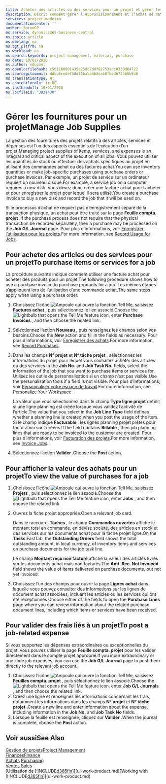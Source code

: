 ```yaml
---
title: Acheter des articles ou des services pour un projet et gérer les fournitures| Microsoft Docs
description: Décrit comment gérer l’approvisionnement et l’achat de matériel et de services pour les projets.
services: project-madeira
documentationcenter: ''
author: SorenGP
ms.service: dynamics365-business-central
ms.topic: article
ms.devlang: na
ms.tgt_pltfrm: na
ms.workload: na
ms.search.keywords: project management, material, purchase
ms.date: 10/01/2020
ms.author: edupont
ms.openlocfilehash: c501160901435e25dd7ddf82753adc0330d64722
ms.sourcegitcommit: ddbb5cede750df1baba4b3eab8fbed6744b5b9d6
ms.translationtype: HT
ms.contentlocale: fr-BE
ms.lasthandoff: 10/01/2020
ms.locfileid: "3921430"
---
```

# <a name="manage-job-supplies"></a><span data-ttu-id="a3020-103">Gérer les fournitures pour un projet</span><span class="sxs-lookup"><span data-stu-id="a3020-103">Manage Job Supplies</span></span>
<span data-ttu-id="a3020-104">La gestion des fournitures des projets relatifs à des articles, services et dépenses est l’un des aspects essentiels de l’exécution d’un projet.</span><span class="sxs-lookup"><span data-stu-id="a3020-104">Managing project supplies of items, services, and expenses is an integral and critical aspect of the execution of all jobs.</span></span> <span data-ttu-id="a3020-105">Vous pouvez utiliser les quantités de stock ou effectuer des achats spécifiques au projet en utilisant des commandes achat ou des factures achat.</span><span class="sxs-lookup"><span data-stu-id="a3020-105">You can use inventory quantities or make job-specific purchases using purchase orders or purchase invoices.</span></span> <span data-ttu-id="a3020-106">Par exemple, un projet de service sur un ordinateur requiert un nouveau disque.</span><span class="sxs-lookup"><span data-stu-id="a3020-106">For example, a service job on a computer requires a new disk.</span></span> <span data-ttu-id="a3020-107">Vous devez donc créer une facture achat pour l’acheter et pour enregistrer le projet pour lequel il sera utilisé.</span><span class="sxs-lookup"><span data-stu-id="a3020-107">You create a purchase invoice to buy a new disk and record the job that it will be used on.</span></span>

<span data-ttu-id="a3020-108">Si le processus d’achat ne requiert pas d’enregistrement séparé de la transaction physique, un achat peut être traité sur la page **Feuille compta. projet** .</span><span class="sxs-lookup"><span data-stu-id="a3020-108">If the purchase process does not require that the physical transaction be recorded separately, then a purchase may be processed on the **Job G/L Journal** page.</span></span> <span data-ttu-id="a3020-109">Pour plus d’informations, voir [Enregistrer l’utilisation pour les projets](projects-how-record-job-usage.md).</span><span class="sxs-lookup"><span data-stu-id="a3020-109">For more information, see [Record Usage for Jobs](projects-how-record-job-usage.md).</span></span>

## <a name="to-purchase-items-or-services-for-a-job"></a><span data-ttu-id="a3020-110">Pour acheter des articles ou des services pour un projet</span><span class="sxs-lookup"><span data-stu-id="a3020-110">To purchase items or services for a job</span></span>
<span data-ttu-id="a3020-111">La procédure suivante indique comment utiliser une facture achat pour acheter des produits pour un projet.</span><span class="sxs-lookup"><span data-stu-id="a3020-111">The following procedure shows how to use a purchase invoice to purchase products for a job.</span></span> <span data-ttu-id="a3020-112">Les mêmes étapes s’appliquent lors de l’utilisation d’une commande achat.</span><span class="sxs-lookup"><span data-stu-id="a3020-112">The same steps apply when using a purchase order.</span></span>  

1. <span data-ttu-id="a3020-113">Choisissez l’icône ![Ampoule qui ouvre la fonction Tell Me](media/ui-search/search_small.png "Dites-moi ce que vous voulez faire"), saisissez **Factures achat** , puis sélectionnez le lien associé.</span><span class="sxs-lookup"><span data-stu-id="a3020-113">Choose the ![Lightbulb that opens the Tell Me feature](media/ui-search/search_small.png "Tell me what you want to do") icon, enter **Purchase Invoices** , and then choose the related link.</span></span>  
2. <span data-ttu-id="a3020-114">Sélectionnez l’action **Nouveau** , puis renseignez les champs selon vos besoins.</span><span class="sxs-lookup"><span data-stu-id="a3020-114">Choose the **New** action and fill in the fields as necessary.</span></span> <span data-ttu-id="a3020-115">Pour plus d’informations, voir [Enregistrer des achats](purchasing-how-record-purchases.md).</span><span class="sxs-lookup"><span data-stu-id="a3020-115">For more information, see [Record Purchases](purchasing-how-record-purchases.md).</span></span>
3. <span data-ttu-id="a3020-116">Dans les champs **N° projet** et **N° tâche projet** , sélectionnez les informations du projet pour lequel vous souhaitez acheter des articles ou des services.</span><span class="sxs-lookup"><span data-stu-id="a3020-116">In the **Job No.** and **Job Task No.** fields, select the information of the job that you want to purchase items or services for.</span></span> <span data-ttu-id="a3020-117">Utilisez les outils de personnalisation si un champ n’est pas visible.</span><span class="sxs-lookup"><span data-stu-id="a3020-117">Use the personalization tools if a field is not visible.</span></span> <span data-ttu-id="a3020-118">Pour plus d’informations, voir [Personnaliser votre espace de travail](ui-personalization-user.md).</span><span class="sxs-lookup"><span data-stu-id="a3020-118">For more information, see [Personalize Your Workspace](ui-personalization-user.md).</span></span>

    <span data-ttu-id="a3020-119">La valeur que vous sélectionnez dans le champ **Type ligne projet** définit si une ligne planning est créée lorsque vous validez l’activité de l’article.</span><span class="sxs-lookup"><span data-stu-id="a3020-119">The value that you select in the **Job Line Type** field defines whether a planning line is created when you post the usage of the item.</span></span> <span data-ttu-id="a3020-120">Si le champ indique **Facturable** , les lignes planning projet prêtes pour facturation sont créées.</span><span class="sxs-lookup"><span data-stu-id="a3020-120">If the field contains **Billable** , then job planning lines that are ready to be invoiced to the customer are created.</span></span> <span data-ttu-id="a3020-121">Pour plus d’informations, voir [Facturation des projets](projects-how-invoice-jobs.md).</span><span class="sxs-lookup"><span data-stu-id="a3020-121">For more information, see [Invoice Jobs](projects-how-invoice-jobs.md).</span></span>
4. <span data-ttu-id="a3020-122">Sélectionnez l’action **Valider** .</span><span class="sxs-lookup"><span data-stu-id="a3020-122">Choose the **Post** action.</span></span>

## <a name="to-view-the-value-of-purchases-for-a-job"></a><span data-ttu-id="a3020-123">Pour afficher la valeur des achats pour un projet</span><span class="sxs-lookup"><span data-stu-id="a3020-123">To view the value of purchases for a job</span></span>
1. <span data-ttu-id="a3020-124">Choisissez l’icône ![Ampoule qui ouvre la fonction Tell Me](media/ui-search/search_small.png "Dites-moi ce que vous voulez faire"), saisissez **Projets** , puis sélectionnez le lien associé.</span><span class="sxs-lookup"><span data-stu-id="a3020-124">Choose the ![Lightbulb that opens the Tell Me feature](media/ui-search/search_small.png "Tell me what you want to do") icon, enter **Jobs** , and then choose the related link.</span></span>
2. <span data-ttu-id="a3020-125">Ouvrez la fiche projet appropriée.</span><span class="sxs-lookup"><span data-stu-id="a3020-125">Open a relevant job card.</span></span>

    <span data-ttu-id="a3020-126">Dans le raccourci **Tâches** , le champ **Commandes ouvertes** affiche le montant total en commande, en devise société, des articles en stock et des services sur les documents achat pour la tâche projet ligne.</span><span class="sxs-lookup"><span data-stu-id="a3020-126">On the **Tasks** FastTab, the **Outstanding Orders** field shows the total outstanding amount, in local currency, of inventory items and services on purchase documents for the job task line.</span></span>  

    <span data-ttu-id="a3020-127">Le champ **Montant reçu non facturé** affiche la valeur des articles livrés sur les documents achat mais non facturés.</span><span class="sxs-lookup"><span data-stu-id="a3020-127">The **Amt. Rec. Not Invoiced** field shows the value of items delivered on purchase documents, but not yet invoiced.</span></span>  
3. <span data-ttu-id="a3020-128">Choisissez l’un des champs pour ouvrir la page **Lignes achat** dans laquelle vous pouvez consulter des informations sur les lignes de document achat associées, incluant les articles ou les services qui ont été réceptionnés.</span><span class="sxs-lookup"><span data-stu-id="a3020-128">Choose either of the fields to open the **Purchase Lines** page where you can review information about the related purchase document lines, including which items or services have been received.</span></span>

## <a name="to-post-a-job-related-expense"></a><span data-ttu-id="a3020-129">Pour valider des frais liés à un projet</span><span class="sxs-lookup"><span data-stu-id="a3020-129">To post a job-related expense</span></span>
<span data-ttu-id="a3020-130">Si vous supportez les dépenses extraordinaires ou exceptionnelles du projet, vous pouvez utiliser la page **Feuille compta. projet** pour les valider directement dans le compte projet approprié.</span><span class="sxs-lookup"><span data-stu-id="a3020-130">If you incur extraordinary or one-time job expenses, you can use the **Job G/L Journal** page to post them directly to the relevant job account.</span></span>

1. <span data-ttu-id="a3020-131">Choisissez l’icône ![Ampoule qui ouvre la fonction Tell Me](media/ui-search/search_small.png "Dites-moi ce que vous voulez faire"), saisissez **Feuilles compta. projet** , puis sélectionnez le lien associé.</span><span class="sxs-lookup"><span data-stu-id="a3020-131">Choose the ![Lightbulb that opens the Tell Me feature](media/ui-search/search_small.png "Tell me what you want to do") icon, enter **Job G/L Journals** , and then choose the related link.</span></span>  
2. <span data-ttu-id="a3020-132">Créez une ligne et renseignez les informations concernant les frais, notamment les informations dans les champs **N° projet** et **N° tâche projet** .</span><span class="sxs-lookup"><span data-stu-id="a3020-132">Create a new line and enter information about the expense, including information in the **Job No.** and **Job Task No** fields.</span></span>  
3. <span data-ttu-id="a3020-133">Lorsque la feuille est renseignée, cliquez sur **Valider** .</span><span class="sxs-lookup"><span data-stu-id="a3020-133">When the journal is complete, choose the **Post** action.</span></span>

## <a name="see-also"></a><span data-ttu-id="a3020-134">Voir aussi</span><span class="sxs-lookup"><span data-stu-id="a3020-134">See Also</span></span>
[<span data-ttu-id="a3020-135">Gestion de projets</span><span class="sxs-lookup"><span data-stu-id="a3020-135">Project Management</span></span>](projects-manage-projects.md)  
[<span data-ttu-id="a3020-136">Finances</span><span class="sxs-lookup"><span data-stu-id="a3020-136">Finance</span></span>](finance.md)  
<span data-ttu-id="a3020-137">[Achats](purchasing-manage-purchasing.md)       </span><span class="sxs-lookup"><span data-stu-id="a3020-137">[Purchasing](purchasing-manage-purchasing.md)       </span></span>  
<span data-ttu-id="a3020-138">[Ventes](sales-manage-sales.md)    </span><span class="sxs-lookup"><span data-stu-id="a3020-138">[Sales](sales-manage-sales.md)    </span></span>  
<span data-ttu-id="a3020-139">[Utilisation de [!INCLUDE[d365fin](includes/d365fin_md.md)]](ui-work-product.md)</span><span class="sxs-lookup"><span data-stu-id="a3020-139">[Working with [!INCLUDE[d365fin](includes/d365fin_md.md)]](ui-work-product.md)</span></span>  
